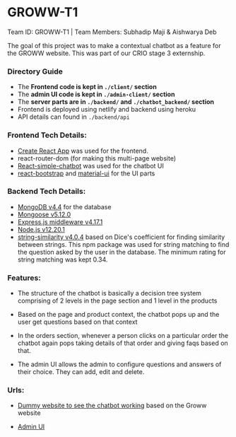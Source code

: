 # GROWW-T1
Team ID: GROWW-T1 | Team Members: Subhadip Maji &amp; Aishwarya Deb


 The goal of this project was to make a contextual chatbot as a feature for the GROWW website. This was part of our CRIO stage 3 externship.

 ### **Directory Guide**

 * The **Frontend code is kept in `./client/` section**
 * The **admin UI code is kept in  `./admin-client/` section**
 * The **server parts are in `./backend/` and `./chatbot_backend/` section**
 * Frontend is deployed using netlify and backend using heroku
 * API details can found in `./backend/api`


### **Frontend Tech Details:**

* [Create React App](https://reactjs.org/docs/create-a-new-react-app.html#create-react-app) was used for the frontend.
* react-router-dom (for making this multi-page website)
* [React-simple-chatbot](https://lucasbassetti.com.br/react-simple-chatbot/) was used for the chatbot UI
* [react-bootstrap](https://react-bootstrap.github.io/) and [material-ui](https://material-ui.com/) for the UI parts

### **Backend Tech Details:**

* [MongoDB v4.4](https://www.mongodb.com/) for the database
* [Mongoose v5.12.0](https://mongoosejs.com/)
* [Express.js middleware v4.17.1](https://expressjs.com/)
* [Node.js v12.20.1](https://nodejs.org/es/)
* [string-similarity v4.0.4](https://www.npmjs.com/package/string-similarity) based on Dice's coefficient for finding similarity between strings. This npm package was used for string matching to find the question asked by the user in the database. The minimum rating for string matching was kept 0.34.

### **Features:**

* The structure of the chatbot is basically a decision tree system comprising of 2 levels in the page section and 1 level in the products

* Based on the page and product context, the chatbot pops up and the user get questions based on that context

* In the orders section, whenever a person clicks on a particular order the chatbot again pops taking details of that order and giving faqs based on that.

* The admin UI allows the admin to configure questions and  answers of their choice. They can add, edit and delete.

### **Urls:**

* [Dummy website to see the chatbot working](https://groww-chatbot.netlify.app/) based on the Groww website

* [Admin UI](https://custom-chatbot-admin.netlify.app/admin)


